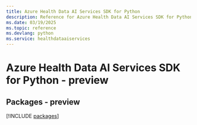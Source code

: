 ```yaml
---
title: Azure Health Data AI Services SDK for Python
description: Reference for Azure Health Data AI Services SDK for Python
ms.date: 03/19/2025
ms.topic: reference
ms.devlang: python
ms.service: healthdataaiservices
---
```

# Azure Health Data AI Services SDK for Python - preview
## Packages - preview
[!INCLUDE [packages](health-data-ai-services-index.md)]